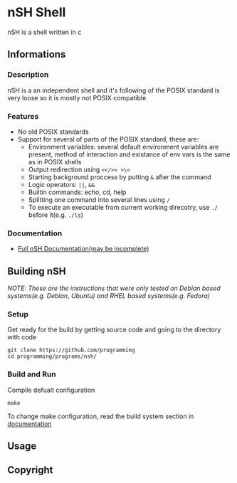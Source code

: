 # nSH Shell
nSH is a shell written in c



## Informations
### Description
nSH is a an independent shell and it's following of the POSIX standard is very loose so it is mostly not POSIX compatible


### Features
* No old POSIX standards
* Support for several of parts of the POSIX standard, these are:
	* Environment variables: several default environment variables are present, method of interaction and existance of env vars is the same as in POSIX shells
	* Output redirection using `<</>> >\<`
	* Starting background proccess by putting `&` after the command
	* Logic operators: `||`, `&&`
	* Builtin commands: echo, cd, help
	* Splitting one command into several lines using `/`
	* To execute an executable from current working direcotry, use `./` before it(e.g. `./ls`)


### Documentation
* [Full nSH Documentation(may be incomplete)](documentation.md)



## Building nSH
*NOTE: These are the instructions that were only tested on Debian based systems(e.g. Debian, Ubuntu) and RHEL based systems(e.g. Fedora)*


### Setup
Get ready for the build by getting source code and going to the directory with code

```
git clone https://github.com/programming
cd programming/programs/nsh/
```


### Build and Run
Compile defualt configuration
```
make
```
To change make configuration, read the build system section in [documentation](documentation.md#build-system)



## Usage


## Copyright